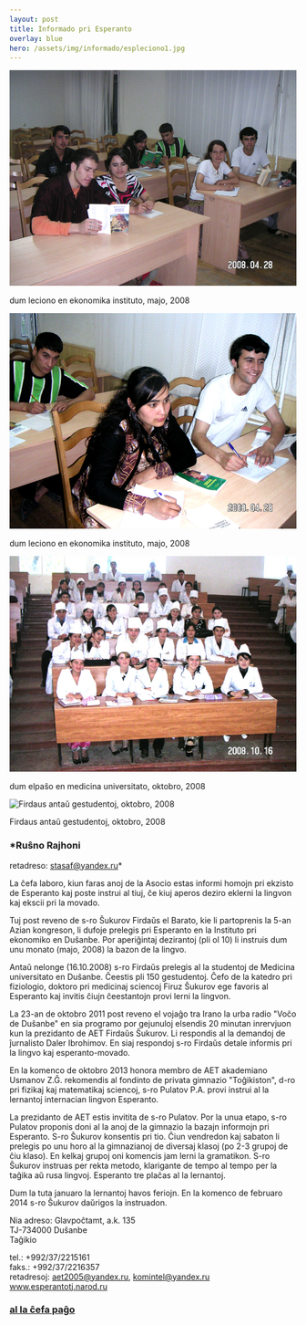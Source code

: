 ```yaml
---
layout: post
title: Informado pri Esperanto
overlay: blue
hero: /assets/img/informado/espleciono1.jpg
---
```


![dum leciono en ekonomika instituto, majo, 2008](/assets/img/informado/espleciono1.jpg)

dum leciono en ekonomika instituto, majo, 2008

![dum leciono en ekonomika instituto, majo, 2008](/assets/img/informado/espleciono2.jpg)

dum leciono en ekonomika instituto, majo, 2008
<!--break-->


![dum elpaŝo en medicina universitato, oktobro, 2008](/assets/img/informado/gestudentoj.jpg)

dum elpaŝo en medicina universitato, oktobro, 2008

![Firdaus antaŭ gestudentoj, oktobro, 2008](/assets/img/informado/firdaus%20kaj%20gestudentoj.jpg)

Firdaus antaŭ gestudentoj, oktobro, 2008

### *Ruŝno Rajhoni  
retadreso: stasaf@yandex.ru*

La ĉefa laboro, kiun faras anoj de la Asocio estas informi homojn pri ekzisto de Esperanto kaj poste instrui al tiuj, ĉe kiuj aperos deziro eklerni la lingvon kaj ekscii pri la movado.  
  
Tuj post reveno de s-ro Ŝukurov Firdaŭs el Barato, kie li partoprenis la 5-an Azian kongreson, li dufoje prelegis pri Esperanto en la Instituto pri ekonomiko en Duŝanbe. Por aperiĝintaj dezirantoj (pli ol 10) li instruis dum unu monato (majo, 2008) la bazon de la lingvo.  
  
Antaŭ nelonge (16.10.2008) s-ro Firdaŭs prelegis al la studentoj de Medicina universitato en Duŝanbe. Ĉeestis pli 150 gestudentoj. Ĉefo de la katedro pri fiziologio, doktoro pri medicinaj sciencoj Firuz Ŝukurov ege favoris al Esperanto kaj invitis ĉiujn ĉeestantojn provi lerni la lingvon.  
  
La 23-an de oktobro 2011 post reveno el vojaĝo tra Irano la urba radio "Voĉo de Duŝanbe"   en sia programo por gejunuloj elsendis 20 minutan inrervjuon kun la prezidanto de AET Firdaŭs Ŝukurov.  Li respondis al la demandoj de ĵurnalisto Daler Ibrohimov. En siaj
respondoj s-ro Firdaŭs detale informis pri la lingvo kaj esperanto-movado.  
  
En la komenco de oktobro 2013 honora membro de AET akademiano Usmanov Z.Ĝ. rekomendis al fondinto de privata gimnazio "Toĝikiston", d-ro pri fizikaj kaj matematikaj sciencoj, s-ro Pulatov P.A. provi instrui al la lernantoj internacian lingvon Esperanto.  
  
La prezidanto de AET estis invitita de s-ro Pulatov. Por la unua etapo, s-ro Pulatov proponis doni al la anoj de la gimnazio la bazajn informojn pri Esperanto. S-ro Ŝukurov konsentis pri tio. Ĉiun vendredon kaj sabaton li prelegis po unu horo al la gimnazianoj de diversaj klasoj (po 2-3 grupoj de ĉiu klaso). En kelkaj grupoj oni komencis jam lerni la gramatikon. S-ro Ŝukurov instruas per rekta metodo, klarigante de tempo  al tempo per la taĝika aŭ rusa lingvoj. Esperanto tre plaĉas al la lernantoj.  
  
Dum la tuta januaro la lernantoj havos feriojn. En la komenco de februaro 2014 s-ro Ŝukurov daŭrigos la instruadon.  
  
  
  
Nia adreso: Glavpoĉtamt, a.k. 135  
TJ-734000 Duŝanbe  
Taĝikio  
  
tel.: +992/37/2215161  
faks.: +992/37/2216357  
retadresoj: aet2005@yandex.ru, komintel@yandex.ru  
www.esperantotj.narod.ru

### [al la ĉefa paĝo](/espermov.htm)
